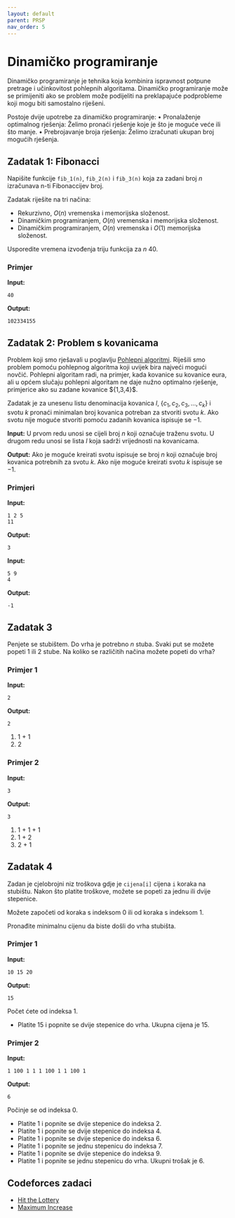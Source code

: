 ```yaml
---
layout: default
parent: PRSP
nav_order: 5
---
```


# Dinamičko programiranje

Dinamičko programiranje je tehnika koja kombinira ispravnost potpune pretrage i učinkovitost pohlepnih algoritama. Dinamičko programiranje može se primijeniti ako se problem može podijeliti na preklapajuće podprobleme koji mogu biti samostalno riješeni.

Postoje dvije upotrebe za dinamičko programiranje:
• Pronalaženje optimalnog rješenja: Želimo pronaći rješenje koje je što je moguće veće ili što manje.
• Prebrojavanje broja rješenja: Želimo izračunati ukupan broj mogućih rješenja.

## Zadatak 1: Fibonacci

Napišite funkcije `fib_1(n)`, `fib_2(n)` i `fib_3(n)` koja za zadani broj $n$ izračunava n-ti Fibonaccijev broj.

Zadatak riješite na tri načina:
- Rekurzivno, $O(n)$ vremenska i memorijska složenost.
- Dinamičkim programiranjem, $O(n)$ vremenska i memorijska složenost.
- Dinamičkim programiranjem, $O(n)$ vremenska i $O(1)$ memorijska složenost.

Usporedite vremena izvođenja triju funkcija za $n$ 40.

### Primjer

**Input:**

```
40
```
**Output:**
```
102334155
```

## Zadatak 2: Problem s kovanicama

Problem koji smo rješavali u poglavlju [Pohlepni algoritmi](../pohlepni-algoritmi#zadatak-1-problem-s-kovanicama). Riješili smo problem pomoću pohlepnog algoritma koji uvijek bira najveći mogući novčić. Pohlepni algoritam radi, na primjer, kada kovanice su kovanice eura, ali u općem slučaju pohlepni algoritam ne daje nužno optimalno rješenje, primjerice ako su zadane kovanice $\{1,3,4}\$.

Zadatak je za unesenu listu denominacija kovanica $l$, $\{c_1, c_2, c_3,...,c_k\}$ i svotu $k$ pronaći minimalan broj kovanica potreban za stvoriti svotu $k$. Ako svotu nije moguće stvoriti pomoću zadanih kovanica ispisuje se $-1$.

**Input:**
U prvom redu unosi se cijeli broj $n$ koji označuje traženu svotu. 
U drugom redu unosi se lista $l$ koja sadrži vrijednosti na kovanicama.

**Output:**
Ako je moguće kreirati svotu ispisuje se broj $n$ koji označuje broj kovanica potrebnih za svotu $k$. Ako nije moguće kreirati svotu $k$ ispisuje se $-1$.

### Primjeri

**Input:**
```
1 2 5
11
```
**Output:**
```
3
```

**Input:**
```
5 9
4
```
**Output:**
```
-1
```


## Zadatak 3

Penjete se stubištem. Do vrha je potrebno $n$ stuba. Svaki put se možete popeti 1 ili 2 stube. Na koliko se različitih načina možete popeti do vrha?

### Primjer 1

**Input:**
```
2
```
**Output:**
```
2
```
1. 1  + 1 
2. 2 

### Primjer 2

**Input:**
```
3
```
**Output:**
```
3
```

1. 1  + 1  + 1 
2. 1  + 2 
3. 2  + 1 


## Zadatak 4

Zadan je cjelobrojni niz troškova gdje je `cijena[i]` cijena `i` koraka na stubištu. Nakon što platite troškove, možete se popeti za jednu ili dvije stepenice.

Možete započeti od koraka s indeksom $0$ ili od koraka s indeksom $1$.

Pronađite minimalnu cijenu da biste došli do vrha stubišta.

### Primjer 1

**Input:**
```
10 15 20
```
**Output:**
```
15
```
Počet ćete od indeksa 1.
- Platite 15 i popnite se dvije stepenice do vrha.
Ukupna cijena je 15.

### Primjer 2

**Input:**
```
1 100 1 1 1 100 1 1 100 1
```
**Output:**
```
6
```

Počinje se od indeksa 0.
- Platite 1 i popnite se dvije stepenice do indeksa 2.
- Platite 1 i popnite se dvije stepenice do indeksa 4.
- Platite 1 i popnite se dvije stepenice do indeksa 6.
- Platite 1 i popnite se jednu stepenicu do indeksa 7.
- Platite 1 i popnite se dvije stepenice do indeksa 9.
- Platite 1 i popnite se jednu stepenicu do vrha.
Ukupni trošak je 6.


## Codeforces zadaci

- [Hit the Lottery](https://codeforces.com/problemset/problem/996/A)
- [Maximum Increase](https://codeforces.com/problemset/problem/702/A)